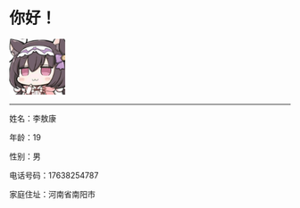 <div>
    <h1>你好！</h1>
    <img src="f9d8a4a3640a65b9c9838878625b7656.png" width="100px" />
    <hr>
    <p>姓名：李敖康</p>
    <p>年龄：19</p>
    <p>性别：男</p>
    <p>电话号码：17638254787</p>
    <p>家庭住址：河南省南阳市</p>
</div>